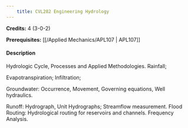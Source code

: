 ```yaml
---
    title: CVL282 Engineering Hydrology
---
```

**Credits:** 4 (3-0-2)



**Prerequisites:** [[/Applied Mechanics/APL107 | APL107]]

#### Description 
Hydrologic Cycle, Processes and Applied Methodologies. Rainfall;

Evapotranspiration; Infiltration;

Groundwater: Occurrence, Movement, Governing equations, Well hydraulics.

Runoff: Hydrograph, Unit Hydrographs; Streamflow measurement. Flood Routing: Hydrological routing for reservoirs and channels. Frequency Analysis.